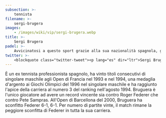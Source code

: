 ```yaml
---
subsection: >-
    tennista
filename: >-
    sergi-brugera
images:
    - /images/wiki/vip/sergi-brugera.webp
title: >-
    Sergi Brugera
padel: >-
    Avvicinatosi a questo sport grazie alla sua nazionalità spagnola, gioca spesso e molto bene. Ha preso parte a diversi tornei solidali e diverse partite di esibizione durante i tornei ufficiali di tennis Madrid Mutua Open.
twitter: >-
    <blockquote class="twitter-tweet"><p lang="es" dir="ltr">Sergi Bruguera, otro tenista apasionado por el <a href="https://twitter.com/hashtag/padel?src=hash&amp;ref_src=twsrc%5Etfw">#padel</a>. Vía <a href="https://twitter.com/smashpadelin?ref_src=twsrc%5Etfw">@smashpadelin</a> <a href="https://t.co/OK96pVf6J3">pic.twitter.com/OK96pVf6J3</a></p>&mdash; PadelGood (@Padelgood) <a href="https://twitter.com/Padelgood/status/706420054821306368?ref_src=twsrc%5Etfw">March 6, 2016</a></blockquote> <script async src="https://platform.twitter.com/widgets.js" charset="utf-8"></script>
---
```

È un ex tennista professionista spagnolo, ha vinto titoli consecutivi di singolare maschile agli Open di Francia nel 1993 e nel 1994, una medaglia d'argento ai Giochi Olimpici del 1996 nel singolare maschile e ha raggiunto l'apice della carriera al numero 3 del ranking nell'agosto 1994. Bruguera è l'unico giocatore ad avere un record vincente sia contro Roger Federer che contro Pete Sampras. All'Open di Barcellona del 2000, Bruguera ha sconfitto Federer 6-1, 6-1. Per numero di partite vinte, il match rimane la peggiore sconfitta di Federer in tutta la sua carriera.